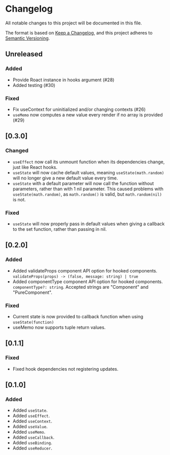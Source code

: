 # Changelog
All notable changes to this project will be documented in this file.

The format is based on [Keep a Changelog](https://keepachangelog.com/en/1.0.0/),
and this project adheres to [Semantic Versioning](https://semver.org/spec/v2.0.0.html).

## Unreleased
### Added
- Provide Roact instance in hooks argument (#28)
- Added testing (#30)

### Fixed
- Fix useContext for uninitialized and/or changing contexts (#26)
- `useMemo` now computes a new value every render if no array is provided (#29)

## [0.3.0]
### Changed
- `useEffect` now call its unmount function when its dependencies change, just like React hooks.
- `useState` will now cache default values, meaning `useState(math.random)` will no longer give a new default value every time.
- `useState` with a default parameter will now call the function without parameters, rather than with 1 nil parameter. This caused problems with `useState(math.random)`, as `math.random()` is valid, but `math.random(nil)` is not.

### Fixed
- `useState` will now properly pass in default values when giving a callback to the set function, rather than passing in nil.

## [0.2.0]
### Added
- Added validateProps component API option for hooked components. `validateProps(props) -> (false, message: string) | true`
- Added componentType component API option for hooked components. `componentType?: string`. Accepted strings are "Component" and "PureComponent".

### Fixed
- Current state is now provided to callback function when using `useState(function)`
- useMemo now supports tuple return values.

## [0.1.1]
### Fixed
- Fixed hook dependencies not registering updates.

## [0.1.0]
### Added
- Added `useState`.
- Added `useEffect`.
- Added `useContext`.
- Added `useValue`.
- Added `useMemo`.
- Added `useCallback`.
- Added `useBinding`.
- Added `useReducer`.
